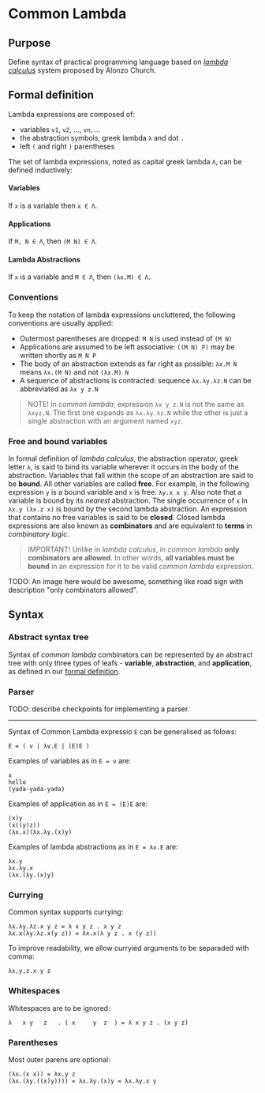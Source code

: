 # Common Lambda

## Purpose

Define syntax of practical programming language based on [_lambda calculus_](./lambda-calculus) system proposed by Alonzo Church.

## Formal definition

Lambda expressions are composed of:

* variables `v1`, `v2`, ..., `vn`, ...
* the abstraction symbols, greek lambda `λ` and dot `.`
* left `(` and right `)` parentheses

The set of lambda expressions, noted as capital greek lambda `Λ`, can be defined inductively:

#### Variables

If `x` is a variable then `x ∈ Λ`.

#### Applications

If `M, N ∈ Λ`, then `(M N) ∈ Λ`.

#### Lambda Abstractions

If `x` is a variable and `M ∈ Λ`, then `(λx.M) ∈ Λ`.

### Conventions

To keep the notation of lambda expressions uncluttered, the following conventions are usually applied:

* Outermost parentheses are dropped: `M N` is used instead of `(M N)`
* Applications are assumed to be left associative: `((M N) P)` may be written shortly as `M N P` 
* The body of an abstraction extends as far right as possible: `λx.M N` means `λx.(M N)` and not `(λx.M) N`
* A sequence of abstractions is contracted: sequence `λx.λy.λz.N` can be abbreviated as `λx y z.N`

> NOTE! In _common lambda_, expression `λx y z.N` is not the same as `λxyz.N`. The first one expands as `λx.λy.λz.N` while the other is just a single abstraction with an argument named `xyz`.

### Free and bound variables

In formal definition of _lambda calculus_, the abstraction operator, greek letter `λ`, is said to bind its variable wherever it occurs in the body of the abstraction. Variables that fall within the scope of an abstraction are said to be **bound**. All other variables are called **free**. For example, in the following expression `y` is a bound variable and `x` is free: `λy.x x y`. Also note that a variable is bound by its _nearest_ abstraction. The single occurrence of `x` in `λx.y (λx.z x)` is bound by the second lambda abstraction. An expression that contains no free variables is said to be **closed**. Closed lambda expressions are also known as **combinators** and are equivalent to **terms** in _combinatory logic_.

> IMPORTANT! Unlike in _lambda calculus_, in _common lambda_ **only combinators are allowed**. In other words, **all variables must be bound** in an expression for it to be valid _common lambda_ expression.

TODO: An image here would be awesome, something like road sign with description "only combinators allowed".

## Syntax

### Abstract syntax tree

Syntax of _common lambda_ combinators can be represented by an abstract tree with only three types of leafs - **variable**, **abstraction**, and **application**, as defined in our [formal definition](#formal-definition).

### Parser

TODO: describe checkpoints for implementing a parser.

---

Syntax of Common Lambda expressio `E` can be generalised as folows:

```
E = ( v | λv.E | (E)E )
```

Examples of variables as in `E = v` are:

```
x
hello
(yada-yada-yada)
```

Examples of application as in `E = (E)E` are:

```
(x)y
(x((y)z))
(λx.x)(λx.λy.(x)y)
```

Examples of lambda abstractions as in `E = λv.E` are:

```
λx.y
λx.λy.x
(λx.(λy.(x)y)
```

### Currying

Common syntax supports currying:

```
λx.λy.λz.x y z = λ x y z . x y z
λx.x(λy.λz.x(y z)) = λx.x(λ y z . x (y z))
```

To improve readability, we allow curryied arguments to be separaded with comma:

```
λx,y,z.x y z
```

### Whitespaces

Whitespaces are to be ignored:

```
λ   x y   z   . ( x     y  z  ) = λ x y z . (x y z)
```

### Parentheses 

Most outer parens are optional:

```
(λx.(x x)) = λx.y z
(λx.(λy.((x)y)))) = λx.λy.(x)y = λx.λy.x y
```

